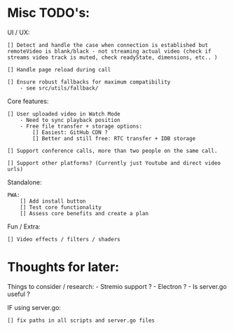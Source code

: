 # Misc TODO's:

UI / UX:

    [] Detect and handle the case when connection is established but remoteVideo is blank/black - not streaming actual video (check if streams video track is muted, check readyState, dimensions, etc.. )
    
    [] Handle page reload during call

    [] Ensure robust fallbacks for maximum compatibility
        - see src/utils/fallback/

Core features: 

    [] User uploaded video in Watch Mode
        - Need to sync playback position 
        - Free file transfer + storage options:
            [] Easiest: GitHub CDN ?
            [] Better and still free: RTC transfer + IDB storage

    [] Support conference calls, more than two people on the same call. 

    [] Support other platforms? (Currently just Youtube and direct video urls)

Standalone: 

    PWA: 
        [] Add install button
        [] Test core functionality
        [] Assess core benefits and create a plan

Fun / Extra:

    [] Video effects / filters / shaders

# Thoughts for later:

Things to consider / research: 
    - Stremio support ?
    - Electron ?
    - Is server.go useful ?

IF using server.go:

    [] fix paths in all scripts and server.go files
